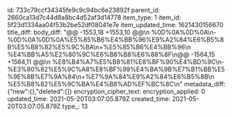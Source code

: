 id: 733c79ccf34345fe9c9c94bc6e23892f
parent_id: 2660ca13d7c44d8a8bc4d52af3d14778
item_type: 1
item_id: 5f23d1334aa04f53b2be52df08041e7e
item_updated_time: 1621430156670
title_diff: 
body_diff: "@@ -1553,18 +1553,10 @@\\n %0D%0A%0D%0A\\n-%0D%0A%0D%0A%E5%85%B6%E4%BB%96%E9%A2%84%E6%B5%8B%E5%B8%82%E5%9C%BA\\n+%E5%85%B6%E4%BB%96\\n %E4%BB%A5%E2%80%9C%E6%B8%B8%E6%88%8F\\n@@ -1564,15 +1564,11 @@\\n %E8%B4%A7%E5%B8%81%E8%BF%90%E4%BD%9C\\n-%E3%80%82%E5%9C%A8%E8%BF%99%E4%BA%9B%E7%B1%BB%E5%9E%8B%E7%9A%84\\n+%E7%9A%84%E9%A2%84%E6%B5%8B\\n %E5%B8%82%E5%9C%BA%E4%B8%AD%EF%BC%8C\\n"
metadata_diff: {"new":{},"deleted":[]}
encryption_cipher_text: 
encryption_applied: 0
updated_time: 2021-05-20T03:07:05.879Z
created_time: 2021-05-20T03:07:05.879Z
type_: 13